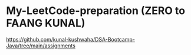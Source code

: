 # My-LeetCode-preparation (ZERO to FAANG KUNAL)
https://github.com/kunal-kushwaha/DSA-Bootcamp-Java/tree/main/assignments

